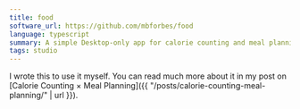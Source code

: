 ```yaml
---
title: food
software_url: https://github.com/mbforbes/food
language: typescript
summary: A simple Desktop-only app for calorie counting and meal planning.
tags: studio
---
```


I wrote this to use it myself. You can read much more about it in my post on [Calorie Counting × Meal Planning]({{ "/posts/calorie-counting-meal-planning/" | url }}).
